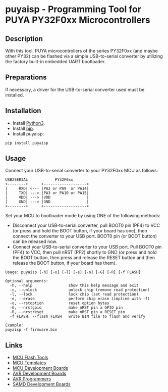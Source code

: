 #  puyaisp - Programming Tool for PUYA PY32F0xx Microcontrollers
## Description
With this tool, PUYA microcontrollers of the series PY32F0xx (and maybe other PY32) can be flashed via a simple USB-to-serial converter by utilizing the factory built-in embedded UART bootloader.

## Preparations
If necessary, a driver for the USB-to-serial converter used must be installed.

## Installation
- Install [Python3](https://www.pythontutorial.net/getting-started/install-python/).
- Install [pip](https://pip.pypa.io/en/stable/installation/).
- Install puyaisp: 

```
pip install puyaisp
```

## Usage
Connect your USB-to-serial converter to your PY32F0xx MCU as follows:

```
USB2SERIAL            PY32F0xx
+--------+      +-------------------+
|     RXD| <--- |PA2 or PA9  or PA14|
|     TXD| ---> |PA3 or PA10 or PA15|
|     VDD| ---> |VDD                |
|     GND| ---> |GND                |
+--------+      +-------------------+
```

Set your MCU to bootloader mode by using ONE of the following methods:
- Disconnect your USB-to-serial converter, pull BOOT0 pin (PF4) to VCC (or press and hold the BOOT button, if your board has one), then connect the converter to your USB port. BOOT0 pin (or BOOT button) can be released now.
- Connect your USB-to-serial converter to your USB port. Pull BOOT0 pin (PF4) to VCC, then pull nRST (PF2) shortly to GND (or press and hold the BOOT button, then press and release the RESET button and then release the BOOT button, if your board has them).

```
Usage: puyaisp [-h] [-u] [-l] [-e] [-o] [-G] [-R] [-f FLASH]

Optional arguments:
  -h, --help                show this help message and exit
  -u, --unlock              unlock chip (remove read protection)
  -l, --lock                lock chip (set read protection)
  -e, --erase               perform chip erase (implied with -f)
  -o, --rstoption           reset option bytes
  -G, --nrstgpio            make nRST pin a GPIO pin
  -R, --nrstreset           make nRST pin a RESET pin
  -f FLASH, --flash FLASH   write BIN file to flash and verify

Example:
puyaisp -f firmware.bin
```

## Links
- [MCU Flash Tools](https://github.com/wagiminator/MCU-Flash-Tools)
- [MCU Templates](https://github.com/wagiminator/MCU-Templates)
- [MCU Development Boards](https://github.com/wagiminator/Development-Boards)
- [AVR Development Boards](https://github.com/wagiminator/AVR-Development-Boards)
- [AVR Programmers](https://github.com/wagiminator/AVR-Programmer)
- [SAMD Development Boards](https://github.com/wagiminator/SAMD-Development-Boards)